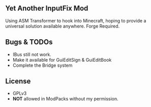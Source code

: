 ## Yet Another InputFix Mod
Using ASM Transformer to hook into Minecraft, hoping to provide a universal solution available anywhere.
Forge Required.

## Bugs & TODOs

- IBus still not work.
- Make it available for GuiEditSign & GuiEditBook
- Complete the Bridge system

## License
- GPLv3
- **NOT** allowed in ModPacks without my permission.
